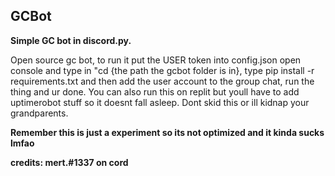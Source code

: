 ## GCBot
__Simple GC bot in discord.py.__

Open source gc bot, to run it put the USER token into config.json open console and type in "cd {the path the gcbot folder is in}, type pip install -r requirements.txt and then add the user account to the group chat, run the thing and ur done. You can also run this on replit but youll have to add uptimerobot stuff so it doesnt fall asleep. Dont skid this or ill kidnap your grandparents.

__Remember this is just a experiment so its not optimized and it kinda sucks lmfao__

__credits: mert.#1337 on cord__
